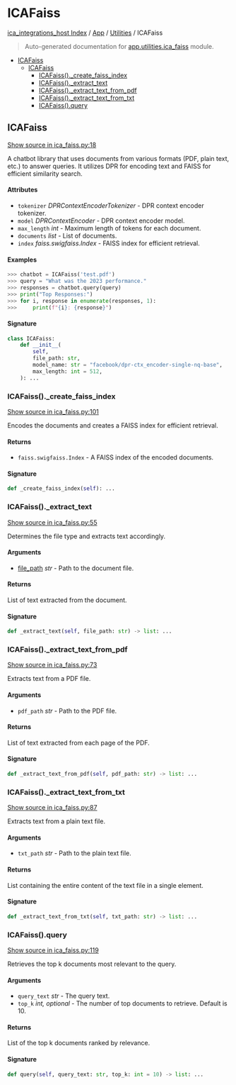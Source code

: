 # ICAFaiss

[ica_integrations_host Index](../../README.md#ica_integrations_host-index) / [App](../index.md#app) / [Utilities](./index.md#utilities) / ICAFaiss

> Auto-generated documentation for [app.utilities.ica_faiss](https://github.ibm.com/destiny/ica_integrations_host/blob/main/app/utilities/ica_faiss.py) module.

- [ICAFaiss](#icafaiss)
  - [ICAFaiss](#icafaiss-1)
    - [ICAFaiss()._create_faiss_index](#icafaiss()_create_faiss_index)
    - [ICAFaiss()._extract_text](#icafaiss()_extract_text)
    - [ICAFaiss()._extract_text_from_pdf](#icafaiss()_extract_text_from_pdf)
    - [ICAFaiss()._extract_text_from_txt](#icafaiss()_extract_text_from_txt)
    - [ICAFaiss().query](#icafaiss()query)

## ICAFaiss

[Show source in ica_faiss.py:18](https://github.ibm.com/destiny/ica_integrations_host/blob/main/app/utilities/ica_faiss.py#L18)

A chatbot library that uses documents from various formats (PDF, plain text, etc.) to answer queries.
It utilizes DPR for encoding text and FAISS for efficient similarity search.

#### Attributes

- `tokenizer` *DPRContextEncoderTokenizer* - DPR context encoder tokenizer.
- `model` *DPRContextEncoder* - DPR context encoder model.
- `max_length` *int* - Maximum length of tokens for each document.
- `documents` *list* - List of documents.
- `index` *faiss.swigfaiss.Index* - FAISS index for efficient retrieval.

#### Examples

```python
>>> chatbot = ICAFaiss('test.pdf')
>>> query = "What was the 2023 performance."
>>> responses = chatbot.query(query)
>>> print("Top Responses:")
>>> for i, response in enumerate(responses, 1):
>>>     print(f"{i}: {response}")
```

#### Signature

```python
class ICAFaiss:
    def __init__(
        self,
        file_path: str,
        model_name: str = "facebook/dpr-ctx_encoder-single-nq-base",
        max_length: int = 512,
    ): ...
```

### ICAFaiss()._create_faiss_index

[Show source in ica_faiss.py:101](https://github.ibm.com/destiny/ica_integrations_host/blob/main/app/utilities/ica_faiss.py#L101)

Encodes the documents and creates a FAISS index for efficient retrieval.

#### Returns

- `faiss.swigfaiss.Index` - A FAISS index of the encoded documents.

#### Signature

```python
def _create_faiss_index(self): ...
```

### ICAFaiss()._extract_text

[Show source in ica_faiss.py:55](https://github.ibm.com/destiny/ica_integrations_host/blob/main/app/utilities/ica_faiss.py#L55)

Determines the file type and extracts text accordingly.

#### Arguments

- [file_path](#icafaiss) *str* - Path to the document file.

#### Returns

List of text extracted from the document.

#### Signature

```python
def _extract_text(self, file_path: str) -> list: ...
```

### ICAFaiss()._extract_text_from_pdf

[Show source in ica_faiss.py:73](https://github.ibm.com/destiny/ica_integrations_host/blob/main/app/utilities/ica_faiss.py#L73)

Extracts text from a PDF file.

#### Arguments

- `pdf_path` *str* - Path to the PDF file.

#### Returns

List of text extracted from each page of the PDF.

#### Signature

```python
def _extract_text_from_pdf(self, pdf_path: str) -> list: ...
```

### ICAFaiss()._extract_text_from_txt

[Show source in ica_faiss.py:87](https://github.ibm.com/destiny/ica_integrations_host/blob/main/app/utilities/ica_faiss.py#L87)

Extracts text from a plain text file.

#### Arguments

- `txt_path` *str* - Path to the plain text file.

#### Returns

List containing the entire content of the text file in a single element.

#### Signature

```python
def _extract_text_from_txt(self, txt_path: str) -> list: ...
```

### ICAFaiss().query

[Show source in ica_faiss.py:119](https://github.ibm.com/destiny/ica_integrations_host/blob/main/app/utilities/ica_faiss.py#L119)

Retrieves the top k documents most relevant to the query.

#### Arguments

- `query_text` *str* - The query text.
- `top_k` *int, optional* - The number of top documents to retrieve. Default is 10.

#### Returns

List of the top k documents ranked by relevance.

#### Signature

```python
def query(self, query_text: str, top_k: int = 10) -> list: ...
```
